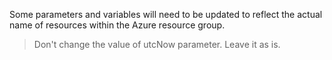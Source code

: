 Some parameters and variables will need to be updated to reflect the actual name of resources within the Azure resource group.
>Don't change the value of utcNow parameter.  Leave it as is.
